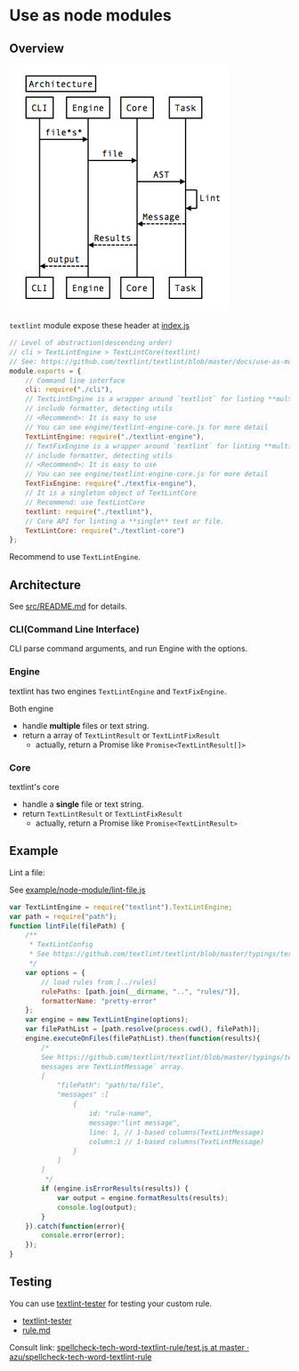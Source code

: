 # Use as node modules

## Overview

![overview](./resources/architecture.png)


`textlint` module expose these header at [index.js](../src/index.js)

```js
// Level of abstraction(descending order)
// cli > TextLintEngine > TextLintCore(textlint)
// See: https://github.com/textlint/textlint/blob/master/docs/use-as-modules.md
module.exports = {
    // Command line interface
    cli: require("./cli"),
    // TextLintEngine is a wrapper around `textlint` for linting **multiple** files
    // include formatter, detecting utils
    // <Recommend>: It is easy to use
    // You can see engine/textlint-engine-core.js for more detail
    TextLintEngine: require("./textlint-engine"),
    // TextFixEngine is a wrapper around `textlint` for linting **multiple** files
    // include formatter, detecting utils
    // <Recommend>: It is easy to use
    // You can see engine/textlint-engine-core.js for more detail
    TextFixEngine: require("./textfix-engine"),
    // It is a singleton object of TextLintCore
    // Recommend: use TextLintCore
    textlint: require("./textlint"),
    // Core API for linting a **single** text or file.
    TextLintCore: require("./textlint-core")
};

```

Recommend to use `TextLintEngine`.

## Architecture

See [src/README.md](../src/README.md) for details.

### CLI(Command Line Interface)

CLI parse command arguments, and run Engine with the options.

### Engine

textlint has two engines `TextLintEngine` and `TextFixEngine`.

Both engine

- handle **multiple** files or text string.
- return a array of `TextLintResult` or `TextLintFixResult`
    - actually, return a Promise like `Promise<TextLintResult[]>`

### Core

textlint's core 

- handle a **single** file or text string.
- return `TextLintResult` or `TextLintFixResult`
    - actually, return a Promise like `Promise<TextLintResult>`

## Example

Lint a file:

See [example/node-module/lint-file.js](example/node-module/lint-file.js)

```js
var TextLintEngine = require("textlint").TextLintEngine;
var path = require("path");
function lintFile(filePath) {
    /**
     * TextLintConfig
     * See https://github.com/textlint/textlint/blob/master/typings/textlint.d.ts
     */
    var options = {
        // load rules from [../rules]
        rulePaths: [path.join(__dirname, "..", "rules/")],
        formatterName: "pretty-error"
    };
    var engine = new TextLintEngine(options);
    var filePathList = [path.resolve(process.cwd(), filePath)];
    engine.executeOnFiles(filePathList).then(function(results){
        /* 
        See https://github.com/textlint/textlint/blob/master/typings/textlint.d.ts
        messages are TextLintMessage` array.
        [
            "filePath": "path/to/file",
            "messages" :[
                {
                    id: "rule-name",
                    message:"lint message",
                    line: 1, // 1-based columns(TextLintMessage)
                    column:1 // 1-based columns(TextLintMessage)
                }
            ]
        ]
         */
        if (engine.isErrorResults(results)) {
            var output = engine.formatResults(results);
            console.log(output);
        }
    }).catch(function(error){
        console.error(error);
    });
}
```

## Testing

You can use [textlint-tester](https://github.com/textlint/textlint-tester "textlint-tester") for testing your custom rule.

- [textlint-tester](https://github.com/textlint/textlint-tester "textlint-tester")
- [rule.md](./rule.md)

Consult link: [spellcheck-tech-word-textlint-rule/test.js at master · azu/spellcheck-tech-word-textlint-rule](https://github.com/azu/spellcheck-tech-word-textlint-rule/blob/master/test/test.js "spellcheck-tech-word-textlint-rule/test.js at master · azu/spellcheck-tech-word-textlint-rule")
